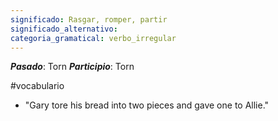 ```yaml
---
significado: Rasgar, romper, partir
significado_alternativo: 
categoria_gramatical: verbo_irregular
---
```


***Pasado***: Torn
***Participio***: Torn

#vocabulario

- "Gary tore his bread into two pieces and gave one to Allie."